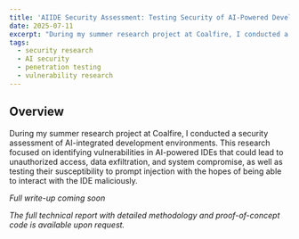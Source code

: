```yaml
---
title: 'AIIDE Security Assessment: Testing Security of AI-Powered Development Environments'
date: 2025-07-11
excerpt: "During my summer research project at Coalfire, I conducted a comprehensive security assessment of AI-integrated development environments, discovering multiple critical vulnerabilities including arbitrary file exfiltration and successful prompt injection attacks."
tags:
  - security research
  - AI security
  - penetration testing
  - vulnerability research
---
```


## Overview

During my summer research project at Coalfire, I conducted a security assessment of AI-integrated development environments. This research focused on identifying vulnerabilities in AI-powered IDEs that could lead to unauthorized access, data exfiltration, and system compromise, as well as testing their susceptibility to prompt injection with the hopes of being able to interact with the IDE maliciously.

_Full write-up coming soon_

<!-- ## Research Methodology

The assessment involved rigorous testing of AI-integrated development environments for various security vulnerabilities:

- **Prompt Injection Attacks**: Testing for ways to manipulate AI responses
- **Editor-Specific Vulnerabilities**: Identifying weaknesses in code editors with AI integration
- **MCP Server Access Control**: Evaluating Model Context Protocol server security
- **File System Security**: Testing for unauthorized file access and exfiltration

## Key Findings

### 1. Arbitrary File Exfiltration
Discovered methods to exfiltrate sensitive files from the system through AI interactions, potentially exposing source code, configuration files, and other sensitive data.

### 2. File System Embedding into System Prompt
Found vulnerabilities where file system contents could be embedded into AI system prompts, potentially exposing sensitive information to AI models.

### 3. Lack of Request Throttling (DoS Vulnerability)
Identified denial-of-service vulnerabilities due to insufficient rate limiting in AI request handling.

### 4. Successful Prompt Injection Attempts
Documented dozens of successful prompt injection attempts that could manipulate AI behavior and potentially lead to code execution or data exposure.

## Impact and Implications

These findings highlight the importance of implementing robust security controls in AI-integrated development tools. The vulnerabilities discovered could lead to:

- Unauthorized access to sensitive code and data
- Potential exposure of intellectual property
- System compromise through AI-mediated attacks
- Privacy violations through data exfiltration

## Conclusion

This research demonstrates the critical need for security-first design in AI-powered development tools. As AI becomes more integrated into development workflows, ensuring these tools are secure by design is essential for protecting intellectual property and maintaining system integrity. -->

*The full technical report with detailed methodology and proof-of-concept code is available upon request.*
